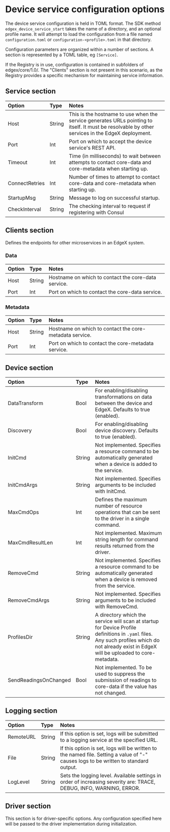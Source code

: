 # Device service configuration options

The device service configuration is held in TOML format. The SDK method `edgex_device_service_start` takes the name of a directory, and an optional profile name. It will attempt to load the configuration from a file named `configuration.toml` or `configuration-<profile>.toml` in that directory.

Configuration parameters are organized within a number of sections. A section is represented by a TOML table, eg `[Service]`.

If the Registry is in use, configuration is contained in subfolders of edgex/core/1.0/<service-name>. The "Clients" section is not present in this scenario, as the Registry provides a specific mechanism for maintaining service information.

## Service section

Option | Type | Notes
:--- | :--- | :---
Host | String | This is the hostname to use when the service generates URLs pointing to itself. It must be resolvable by other services in the EdgeX deployment.
Port | Int | Port on which to accept the device service's REST API.
Timeout | Int | Time (in milliseconds) to wait between attempts to contact core-data and core-metadata when starting up.
ConnectRetries | Int | Number of times to attempt to contact core-data and core-metadata when starting up.
StartupMsg | String | Message to log on successful startup.
CheckInterval | String | The checking interval to request if registering with Consul

## Clients section

Defines the endpoints for other microservices in an EdgeX system.

### Data

Option | Type | Notes
:--- | :--- | :---
Host | String | Hostname on which to contact the core-data service.
Port | Int | Port on which to contact the core-data service.

### Metadata

Option | Type | Notes
:--- | :--- | :---
Host | String | Hostname on which to contact the core-metadata service.
Port | Int | Port on which to contact the core-metadata service.

## Device section

Option | Type | Notes
:--- | :--- | :---
DataTransform | Bool | For enabling/disabling transformations on data between the device and EdgeX. Defaults to true (enabled).
Discovery | Bool | For enabling/disabling device discovery. Defaults to true (enabled).
InitCmd | String | Not implemented. Specifies a resource command to be automatically generated when a device is added to the service.
InitCmdArgs | String | Not implemented. Specifies arguments to be included with InitCmd.
MaxCmdOps | Int | Defines the maximum number of resource operations that can be sent to the driver in a single command.
MaxCmdResultLen | Int | Not implemented. Maximum string length for command results returned from the driver.
RemoveCmd | String | Not implemented. Specifies a resource command to be automatically generated when a device is removed from the service.
RemoveCmdArgs | String | Not implemented. Specifies arguments to be included with RemoveCmd.
ProfilesDir | String | A directory which the service will scan at startup for Device Profile definitions in `.yaml` files. Any such profiles which do not already exist in EdgeX will be uploaded to core-metadata.
SendReadingsOnChanged | Bool | Not implemented. To be used to suppress the submission of readings to core-data if the value has not changed.

## Logging section

Option | Type | Notes
:--- | :--- | :---
RemoteURL | String | If this option is set, logs will be submitted to a logging service at the specified URL.
File | String | If this option is set, logs will be written to the named file. Setting a value of "-" causes logs to be written to standard output.
LogLevel | String | Sets the logging level. Available settings in order of increasing severity are: TRACE, DEBUG, INFO, WARNING, ERROR.

## Driver section

This section is for driver-specific options. Any configuration specified here will be passed to the driver implementation during initialization.

